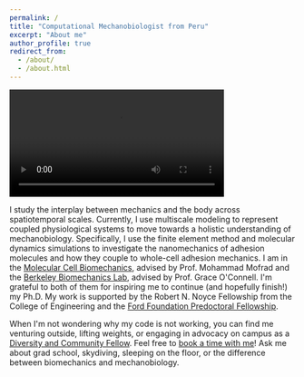 ```yaml
---
permalink: /
title: "Computational Mechanobiologist from Peru"
excerpt: "About me"
author_profile: true
redirect_from: 
  - /about/
  - /about.html
---
```


<video src = "{{ dredremontes.github.io }}/images/mim_summary.mp4" controls="controls" width = "75%" style="max-width: 360 px;"></video>

I study the interplay between mechanics and the body across spatiotemporal scales. Currently, I use multiscale modeling to represent coupled physiological systems to move towards a holistic understanding of mechanobiology. Specifically, I use the finite element method and molecular dynamics simulations to investigate the nanomechanics of adhesion molecules and how they couple to whole-cell adhesion mechanics. I am in the [Molecular Cell Biomechanics](https://biomechanics.berkeley.edu), advised by Prof. Mohammad Mofrad and the [Berkeley Biomechanics Lab](https://oconnell.berkeley.edu), advised by Prof. Grace O'Connell. I'm grateful to both of them for inspiring me to continue (and hopefully finish!) my Ph.D. My work is supported by the Robert N. Noyce Fellowship from the College of Engineering and the [Ford Foundation Predoctoral Fellowship](https://sites.nationalacademies.org/PGA/FordFellowships/PGA_171962).

When I'm not wondering why my code is not working, you can find me venturing outside, lifting weights, or engaging in advocacy on campus as a [Diversity and Community Fellow](https://grad.berkeley.edu/graduate-diversity/contact-ogd/diversity-and-community-fellows/). Feel free to [book a time with me](https://calendar.google.com/calendar/u/0/selfsched?sstoken=UUVMdFFqWTlZNmx0fGRlZmF1bHR8M2JmZDhjNTdmNjI4MTg4ZjU4N2UxNjQ2YzY4YjU1ZTU)! Ask me about grad school, skydiving, sleeping on the floor, or the difference between biomechanics and mechanobiology. 